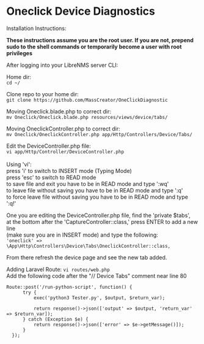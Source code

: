 # Oneclick Device Diagnostics


Installation Instructions:

**These instructions assume you are the root user. If you are not, prepend sudo to the shell commands or temporarily become a user with root privileges**

After logging into your LibreNMS server CLI:

Home dir: <br>
```cd ~/```

Clone repo to your home dir: <br>
```git clone https://github.com/MassCreator/OneClickDiagnostic```

Moving Oneclick.blade.php to correct dir: <br>
```mv Oneclick/Oneclick.blade.php resources/views/device/tabs/```

Moving OneclickController.php to correct dir: <br>
```mv Oneclick/OneclickController.php app/Http/Controllers/Device/Tabs/``` 

Edit the DeviceController.php file: <br>
```vi app/Http/Controller/DeviceController.php```
<br>
<br>
  Using 'vi': <br>
    press 'i' to switch to INSERT mode (Typing Mode) <br>
    press 'esc' to switch to READ mode <br>
    to save file and exit you have to be in READ mode and type ':wq' <br>
    to leave file without saving you have to be in READ mode and type ':q' <br>
    to force leave file without saving you have to be in READ mode and type ':q!' <br>

One you are editing the DeviceController.php file, find the 'private $tabs', <br>
at the bottom after the 'CaptureController::class,' press ENTER to add a new line <br>
(make sure you are in INSERT mode) and type the following: <br>
```'oneclick' => \App\Http\Controllers\Device\Tabs\OneclickController::class,``` 

From there refresh the device page and see the new tab added.

Adding Laravel Route:
```vi routes/web.php``` 
<br>
Add the following code after the "// Device Tabs" comment near line 80
<br>
```
Route::post('/run-python-script', function() {
      try {
          exec('python3 Tester.py', $output, $return_var);

          return response()->json(['output' => $output, 'return_var' => $return_var]);
      } catch (Exception $e) {
          return response()->json(['error' => $e->getMessage()]);
      }
  });
```

<br> 








